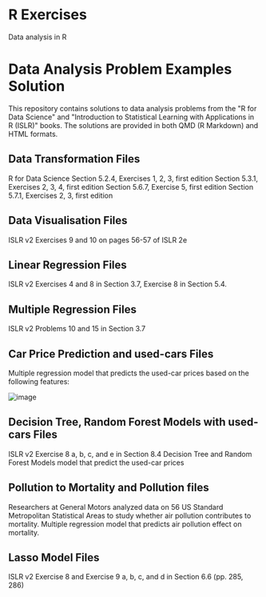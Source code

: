# R Exercises
Data analysis in R
# Data Analysis Problem Examples Solution

This repository contains solutions to data analysis problems from the "R for Data Science" and "Introduction to Statistical Learning with Applications in R (ISLR)" books. The solutions are provided in both QMD (R Markdown) and HTML formats.

## Data Transformation Files
R for Data Science
Section 5.2.4, Exercises 1, 2, 3, first edition
Section 5.3.1, Exercises 2, 3, 4, first edition
Section 5.6.7, Exercise 5, first edition
Section 5.7.1, Exercises 2, 3, first edition

## Data Visualisation Files
ISLR v2
Exercises 9 and 10 on pages 56-57 of ISLR 2e

## Linear Regression Files
ISLR v2
Exercises 4 and 8 in Section 3.7,
Exercise 8 in Section 5.4.

## Multiple Regression Files 
ISLR v2 
Problems 10 and 15 in Section 3.7

## Car Price Prediction and used-cars Files
Multiple regression model that predicts the used-car prices based on the following features:

![image](https://github.com/mmertt/R_Exercises/assets/66298734/d3ea313e-2421-4695-aa18-bde0aa2a9afb)

## Decision Tree, Random Forest Models with used-cars Files
ISLR v2 
Exercise 8 a, b, c, and e in Section 8.4
Decision Tree and Random Forest Models model that predict the used-car prices

## Pollution to Mortality and Pollution files
Researchers at General Motors analyzed data on 56 US Standard Metropolitan Statistical Areas to study whether air pollution contributes to mortality. Multiple regression model that predicts air pollution effect on mortality.

## Lasso Model Files
ISLR v2 
Exercise 8 and Exercise 9 a, b, c, and d in Section 6.6 (pp. 285, 286)
